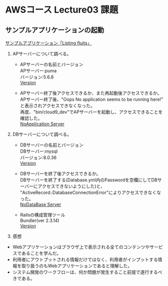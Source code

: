 # AWSコース Lecture03 課題
## サンプルアプリケーションの起動
[サンプルアプリケーション「Listing fluits」](/images/cloud9_Listingfruits.png)

1. APサーバーについて調べる。  
    - APサーバーの名前とバージョン  
      APサーバー:puma  
      バージョン:5.6.8   
      [Version](/images/version.png)

    - APサーバー終了後アクセスできるか、また再起動後アクセスできるか。  
      APサーバー終了後、"Oops No application seems to be running here!"  
      と表示されアクセスできなくなった。  
      再度、"bin/cloud9_dev"でAPサーバーを起動し、アクセスできることを確認した。  
      [NoApplication Server](/images/cloud9_noAP.png)

2. DBサーバーについて調べる。
    - DBサーバーの名前とバージョン  
      DBサーバー:mysql  
      バージョン:8.0.36  
      [Version](/images/version.png)
    - DBサーバーを終了後アクセスできるか。  
      DBサーバーを終了する(Database.yml内のPasswordを空欄にしてDBサーバーにアクセスできないようにした)と、
      "ActiveRecord::DatabaseConnectionError"によりアクセスできなくなった。  
      [NoDataBase Server](/images/cloud9_noDB.png)  

     - Railsの構成管理ツール  
      Bundler(ver 2.3.14)  
      [Version](/images/version.png)


3. 感想  
- Webアプリケーションはブラウザ上で表示される全てのコンテンツやサービスであることを学んだ。 
- 利用者にアウトプットされる情報だけではなく、利用者がインプットする情報を取り扱うのもWebアプリケーションであると理解した。
- システム開発のワークフローは、何か問題が発生すること前提で遂行するべきである。
